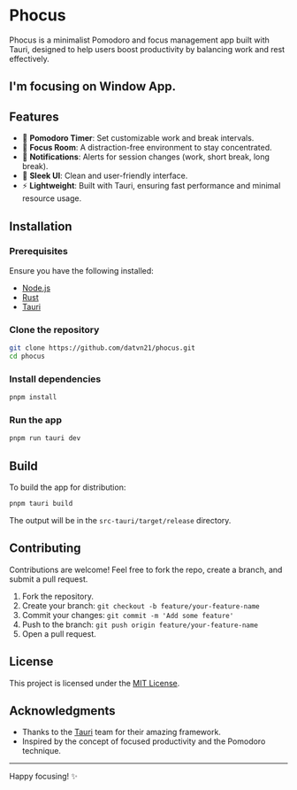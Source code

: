 # Phocus

Phocus is a minimalist Pomodoro and focus management app built with Tauri, designed to help users boost productivity by balancing work and rest effectively.

## I'm focusing on Window App.

## Features

- 🌟 **Pomodoro Timer**: Set customizable work and break intervals.
- 📅 **Focus Room**: A distraction-free environment to stay concentrated.
- 🔔 **Notifications**: Alerts for session changes (work, short break, long break).
- 🎨 **Sleek UI**: Clean and user-friendly interface.
- ⚡ **Lightweight**: Built with Tauri, ensuring fast performance and minimal resource usage.

## Installation

### Prerequisites

Ensure you have the following installed:
- [Node.js](https://nodejs.org/)
- [Rust](https://www.rust-lang.org/tools/install)
- [Tauri](https://tauri.app)

### Clone the repository

```bash
git clone https://github.com/datvn21/phocus.git
cd phocus
```

### Install dependencies

```bash
pnpm install
```

### Run the app

```bash
pnpm run tauri dev
```

## Build

To build the app for distribution:

```bash
pnpm tauri build
```

The output will be in the `src-tauri/target/release` directory.

## Contributing

Contributions are welcome! Feel free to fork the repo, create a branch, and submit a pull request.

1. Fork the repository.
2. Create your branch: `git checkout -b feature/your-feature-name`
3. Commit your changes: `git commit -m 'Add some feature'`
4. Push to the branch: `git push origin feature/your-feature-name`
5. Open a pull request.

## License

This project is licensed under the [MIT License](LICENSE).

## Acknowledgments

- Thanks to the [Tauri](https://tauri.app) team for their amazing framework.
- Inspired by the concept of focused productivity and the Pomodoro technique.

---

Happy focusing! ✨
